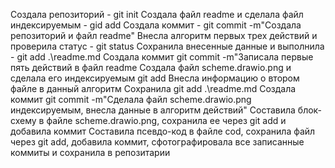 Создала репозиторий - git init
Создала файл readme и сделала файл индексируемым - gid add 
Создала коммит - git commit -m"Создала репозиторий и файл readme"
Внесла алгоритм первых трех действий и проверила статус - git status
Сохранила внесенные данные и выполнила - git add .\readme.md
Cоздала коммит git commit -m"Записала первые пять действий в файл readme
Создала файл scheme.drawio.png и сделала его индексируемым git add
Внесла информацию о втором файле в данный алгоритм
Cохранила git add .\readme.md
Cоздала коммит git commit -m"Сделала файл scheme.drawio.png индексируемым, внесла данные в алгоритм действий"
Составила блок-схему в файле scheme.drawio.png, сохранила ее через git add и добавила коммит
Составила псевдо-код в файле cod, сохранила файл через git add, добавила коммит, сфотографировала все записанные коммиты и сохранила в репозитарии